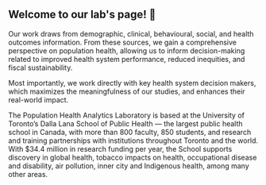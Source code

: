 ## Welcome to our lab's page! 👋

Our work draws from demographic, clinical, behavioural, social, and health outcomes information. From these sources, we gain a comprehensive perspective 
on population health, allowing us to inform decision-making related to improved health system performance, reduced inequities, and fiscal sustainability.

Most importantly, we work directly with key health system decision makers, which maximizes the meaningfulness of our studies, and enhances their real-world
impact.

The Population Health Analytics Laboratory is based at the University of Toronto’s Dalla Lana School of Public Health — the largest public health school 
in Canada, with more than 800 faculty, 850 students, and research and training partnerships with institutions throughout Toronto and the world. 
With $34.4 million in research funding per year, the School supports discovery in global health, tobacco impacts on health, occupational 
disease and disability, air pollution, inner city and Indigenous health, among many other areas.
